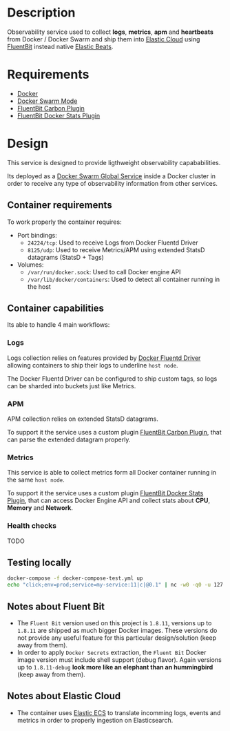 # Description

Observability service used to collect **logs**, **metrics**, **apm** and **heartbeats** from Docker / Docker Swarm and ship them into [Elastic Cloud](https://www.elastic.co) using [FluentBit](https://fluentbit.io/) instead native [Elastic Beats](https://www.elastic.co/beats/).

# Requirements

* [Docker](www.docker.com)
* [Docker Swarm Mode](https://docs.docker.com/engine/swarm/)
* [FluentBit Carbon Plugin](https://github.com/fluent-beats/fluent-bit-carbon)
* [FluentBit Docker Stats Plugin](https://github.com/fluent-beats/fluent-bit-docker-stats)

# Design

This service is designed to provide ligthweight observability capababilities.

Its deployed as a [Docker Swarm Global Service](https://docs.docker.com/engine/swarm/services/#replicated-or-global-services) inside a Docker cluster in order to receive any type of observability information from other services.

## Container requirements

To work properly the container requires:

* Port bindings:
    * `24224/tcp`: Used to receive Logs from Docker Fluentd Driver
    * `8125/udp`: Used to receive Metrics/APM using extended StatsD datagrams (StatsD  + Tags)
* Volumes:
    * `/var/run/docker.sock`: Used to call Docker engine API
    * `/var/lib/docker/containers`: Used to detect all container running in the host


## Container capabilities
Its able to handle 4 main workflows:

### Logs

Logs collection relies on features provided by [Docker Fluentd Driver](https://docs.docker.com/config/containers/logging/fluentd/) allowing containers to ship their logs to underline `host node`.

The Docker Fluentd Driver can be configured to ship custom tags, so logs can be sharded into buckets just like Metrics.


### APM

APM collection relies on extended StatsD datagrams.

To support it the service uses a custom plugin [FluentBit Carbon Plugin](https://github.com/fluent-beats/fluent-bit-carbon), that can parse the extended datagram properly.

### Metrics

This service is able to collect metrics form all Docker container running in the same `host node`.

To support it the service uses a custom plugin [FluentBit Docker Stats Plugin](https://github.com/fluent-beats/fluent-bit-docker-stats), that can
access Docker Engine API and collect stats about **CPU**, **Memory** and **Network**.

### Health checks

TODO

## Testing locally
``` bash
docker-compose -f docker-compose-test.yml up
echo "click;env=prod;service=my-service:11|c|@0.1" | nc -w0 -q0 -u 127.0.0.1 8125
```

## Notes about Fluent Bit

- The `Fluent Bit` version used on this project is `1.8.11`, versions up to `1.8.11` are shipped as much bigger Docker images. These versions do not provide any useful feature for this particular design/solution (keep away from them).
- In order to apply `Docker Secrets` extraction, the `Fluent Bit` Docker image version must include shell support (debug flavor). Again versions up to `1.8.11-debug` **look more like an elephant than an hummingbird** (keep away from them).


## Notes about Elastic Cloud

- The container uses [Elastic ECS](https://www.elastic.co/guide/en/ecs/current/index.html) to translate incomming logs, events and metrics in order to properly ingestion on Elasticsearch.